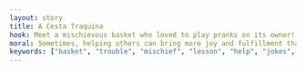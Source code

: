 ```yaml
---
layout: story
title: A Cesta Traquina
hook: Meet a mischievous basket who loved to play pranks on its owner! Will the basket's antics lead to trouble? Find out in this playful fable!
moral: Sometimes, helping others can bring more joy and fulfillment than playing pranks. Learning to be a reliable companion is a valuable trait.
keywords: ["basket", "trouble", "mischief", "lesson", "help", "jokes", "satisfaction"]
---
```

